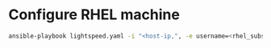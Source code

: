 # Configure RHEL machine

```sh
ansible-playbook lightspeed.yaml -i "<host-ip,", -e username=<rhel_subscription_username> -e passsword=<rhel_subscription_password>
```